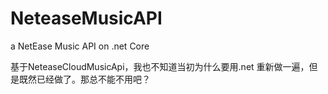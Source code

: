 # NeteaseMusicAPI
a NetEase Music API on .net Core

基于NeteaseCloudMusicApi，我也不知道当初为什么要用.net 重新做一遍，但是既然已经做了。那总不能不用吧？  
